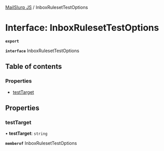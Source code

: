 [MailSlurp JS](../README.md) / InboxRulesetTestOptions

# Interface: InboxRulesetTestOptions

**`export`**

**`interface`** InboxRulesetTestOptions

## Table of contents

### Properties

- [testTarget](InboxRulesetTestOptions.md#testtarget)

## Properties

### testTarget

• **testTarget**: `string`

**`memberof`** InboxRulesetTestOptions
